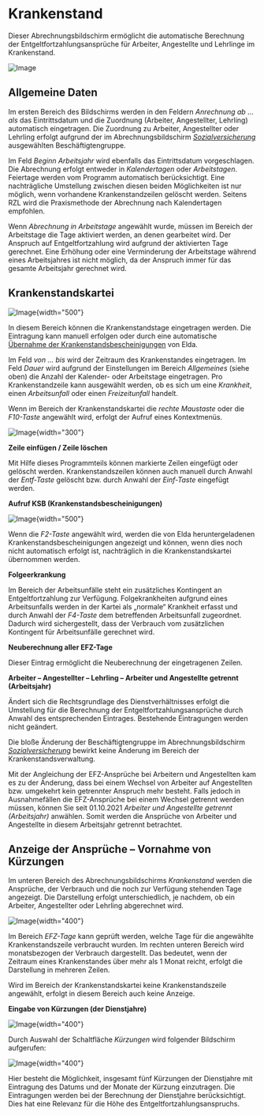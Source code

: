 # Krankenstand

Dieser Abrechnungsbildschirm ermöglicht die automatische Berechnung der Entgeltfortzahlungsansprüche für Arbeiter, Angestellte und Lehrlinge im Krankenstand.

![Image](<img/image128.png>)

## Allgemeine Daten

Im ersten Bereich des Bildschirms werden in den Feldern *Anrechnung ab* … *als* das Eintrittsdatum und die Zuordnung (Arbeiter, Angestellter, Lehrling) automatisch eingetragen. Die Zuordnung zu Arbeiter, Angestellter oder Lehrling erfolgt aufgrund der im Abrechnungsbildschirm [*Sozialversicherung*](../Abrechnungsbildschirme/Sozialversicherung.md) ausgewählten Beschäftigtengruppe.

Im Feld *Beginn Arbeitsjahr* wird ebenfalls das Eintrittsdatum vorgeschlagen. Die Abrechnung erfolgt entweder in *Kalendertagen* oder *Arbeitstagen*. Feiertage werden vom Programm automatisch berücksichtigt. Eine nachträgliche Umstellung zwischen diesen beiden Möglichkeiten ist nur möglich, wenn vorhandene Krankenstandzeilen gelöscht werden. Seitens RZL wird die Praxismethode der Abrechnung nach Kalendertagen empfohlen.

Wenn *Abrechnung in Arbeitstage* angewählt wurde, müssen im Bereich der Arbeitstage die Tage aktiviert werden, an denen gearbeitet wird. Der Anspruch auf Entgeltfortzahlung wird aufgrund der aktivierten Tage gerechnet. Eine Erhöhung oder eine Verminderung der Arbeitstage während eines Arbeitsjahres ist nicht möglich, da der Anspruch immer für das gesamte Arbeitsjahr gerechnet wird.

## Krankenstandskartei

![Image](<img/image129.png>){width="500"}

In diesem Bereich können die Krankenstandstage eingetragen werden. Die Eintragung kann manuell erfolgen oder durch eine automatische [Übernahme der Krankenstandsbescheinigungen](../Elektronische_Meldungen_OEGK/Krankenstandsbescheinigungen.md) von Elda.

Im Feld *von … bis* wird der Zeitraum des Krankenstandes eingetragen. Im Feld *Dauer* wird aufgrund der Einstellungen im Bereich *Allgemeines* (siehe oben) die Anzahl der Kalender- oder Arbeitstage eingetragen. Pro Krankenstandzeile kann ausgewählt werden, ob es sich um eine *Krankheit*, einen *Arbeitsunfall* oder einen *Freizeitunfall* handelt.

Wenn im Bereich der Krankenstandskartei die *rechte Maustaste* oder die *F10-Taste* angewählt wird, erfolgt der Aufruf eines Kontextmenüs. 

![Image](<img/image130.png>){width="300"}

**Zeile einfügen / Zeile löschen**

Mit Hilfe dieses Programmteils können markierte Zeilen eingefügt oder gelöscht werden. Krankenstandszeilen können auch manuell durch Anwahl der *Entf-Taste* gelöscht bzw. durch Anwahl der *Einf-Taste* eingefügt werden.

**Aufruf KSB (Krankenstandsbescheinigungen)**

![Image](<img/image131.png>){width="500"}

Wenn die *F2-Taste* angewählt wird, werden die von Elda heruntergeladenen Krankenstandsbescheinigungen angezeigt und können, wenn dies noch nicht automatisch erfolgt ist, nachträglich in die Krankenstandskartei übernommen werden.

**Folgeerkrankung**

Im Bereich der Arbeitsunfälle steht ein zusätzliches Kontingent an Entgeltfortzahlung zur Verfügung. Folgekrankheiten aufgrund eines Arbeitsunfalls werden in der Kartei als „normale“ Krankheit erfasst und durch Anwahl der *F4-Taste* dem betreffenden Arbeitsunfall zugeordnet. Dadurch wird sichergestellt, dass der Verbrauch vom zusätzlichen Kontingent für Arbeitsunfälle gerechnet wird.

**Neuberechnung aller EFZ-Tage**

Dieser Eintrag ermöglicht die Neuberechnung der eingetragenen Zeilen.

**Arbeiter – Angestellter – Lehrling – Arbeiter und Angestellte getrennt (Arbeitsjahr)**

Ändert sich die Rechtsgrundlage des Dienstverhältnisses erfolgt die Umstellung für die Berechnung der Entgeltfortzahlungsansprüche durch Anwahl des entsprechenden Eintrages. Bestehende Eintragungen werden nicht geändert.

Die bloße Änderung der Beschäftigtengruppe im Abrechnungsbildschirm [*Sozialversicherung*](../Abrechnungsbildschirme/Sozialversicherung.md) bewirkt keine Änderung im Bereich der Krankenstandsverwaltung.

Mit der Angleichung der EFZ-Ansprüche bei Arbeitern und Angestellten kam es zu der Änderung, dass bei einem Wechsel von Arbeiter auf Angestellten bzw. umgekehrt kein getrennter Anspruch mehr besteht. Falls jedoch in Ausnahmefällen die EFZ-Ansprüche bei einem Wechsel getrennt werden müssen, können Sie seit 01.10.2021 *Arbeiter und Angestellte getrennt (Arbeitsjahr)* anwählen. Somit werden die Ansprüche von Arbeiter und Angestellte in diesem Arbeitsjahr getrennt betrachtet.

## Anzeige der Ansprüche – Vornahme von Kürzungen

Im unteren Bereich des Abrechnungsbildschirms *Krankenstand* werden die Ansprüche, der Verbrauch und die noch zur Verfügung stehenden Tage angezeigt. Die Darstellung erfolgt unterschiedlich, je nachdem, ob ein Arbeiter, Angestellter oder Lehrling abgerechnet wird.

![Image](<img/image132.png>){width="400"}

Im Bereich *EFZ-Tage* kann geprüft werden, welche Tage für die angewählte Krankenstandszeile verbraucht wurden. Im rechten unteren Bereich wird monatsbezogen der Verbrauch dargestellt. Das bedeutet, wenn der Zeitraum eines Krankenstandes über mehr als 1 Monat reicht, erfolgt die Darstellung in mehreren Zeilen.

Wird im Bereich der Krankenstandskartei keine Krankenstandszeile angewählt, erfolgt in diesem Bereich auch keine Anzeige.

**Eingabe von Kürzungen (der Dienstjahre)**

![Image](<img/image133.png>){width="400"}

Durch Auswahl der Schaltfläche *Kürzungen* wird folgender Bildschirm aufgerufen:

![Image](<img/image134.png>){width="400"}

Hier besteht die Möglichkeit, insgesamt fünf Kürzungen der Dienstjahre mit Eintragung des Datums und der Monate der Kürzung einzutragen. Die Eintragungen werden bei der Berechnung der Dienstjahre berücksichtigt. Dies hat eine Relevanz für die Höhe des Entgeltfortzahlungsanspruchs.